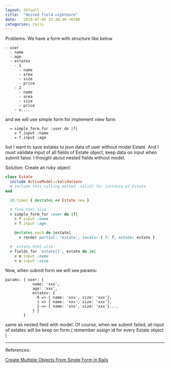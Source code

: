 ```yaml
---
layout: default
title:  "Nested field nightmare"
date:   2019-07-05 15:30:46 +0700
categories: rails
---
```


Problems:
We have a form with structure like below

```
- user
  - name
  - age
  - estates
    - 1
      - name
      - area
      - size
      - price
    - 2
      - name
      - area
      - size
      - price
    - n....
```

and we will use simple form for implement view form
```
  = simple_form_for :user do |f|
    = f.input :name
    = f.input :age

```
but I want to save estates to json data of user without model Estate. And I must validate input of all fields of Estate object, keep data on input when submit false. I thought about nested fields without model.

Solution:
Create an ruby object:
``` ruby
class Estate
  include ActiveModel::Validations
  # include this calling method .valid? for instance of Estate
end
```


``` ruby
  10.times { @estates << Estate.new }

  # form.html.slim
  = simple_form_for :user do |f|
    = f.input :name
    = f.input :age

    @estates.each do |estate|
      = render partial: 'estate', locals: { f: f, estate: estate }

  # _estate.html.slim
  = fields_for 'estate[]', estate do |e|
    = e.input :name
    = e.input :size

```

Now, when submit form we will see params:
```
params: { user: {
            name: 'xxx',
            age: 'xxx',
            estates: {
              0 => { name: 'xxx', size: 'xxx'},
              1 => { name: 'xxx', size: 'xxx'},
              2 => { name: 'xxx', size: 'xxx'}....
            } }
        }
```
same as nested field with model. Of course, when we submit failed, all input of estates will be keep on form.( remember assign id for every Estate object )

--------
References:

[Create Multiple Objects From Single Form in Rails](https://vicfriedman.github.io/blog/2015/07/18/create-multiple-objects-from-single-form-in-rails/)